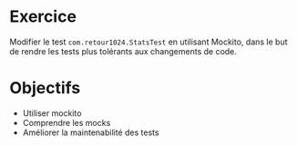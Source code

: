# Exercice

Modifier le test `com.retour1024.StatsTest` en utilisant Mockito, dans le
but de rendre les tests plus tolérants aux changements de code.

# Objectifs

+ Utiliser mockito
+ Comprendre les mocks
+ Améliorer la maintenabilité des tests
